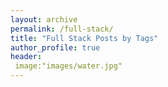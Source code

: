 ```yaml
---
layout: archive
permalink: /full-stack/
title: "Full Stack Posts by Tags"
author_profile: true
header:
 image:"images/water.jpg"
---
```

